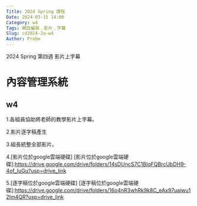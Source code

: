```yaml
---
Title: 2024 Spring 課程
Date: 2024-03-15 14:00
Category: w4
Tags: 網誌編寫﹐影片﹐字幕
Slug: cd2024-2a-w4
Author: Probe
---
```


2024 Spring 第四週 影片上字幕

<!-- PELICAN_END_SUMMARY -->

# 內容管理系統
## w4

1.各組員協助將老師的教學影片上字幕。

2.影片逐字稿產生

3.組長統整全部影片。

4.[影片位於google雲端硬碟]
[影片位於google雲端硬碟]:https://drive.google.com/drive/folders/14sDUncS7C1BIqFQBrcUbDH9-4of_IuGu?usp=drive_link

5.[逐字稿位於google雲端硬碟]
[逐字稿位於google雲端硬碟]:https://drive.google.com/drive/folders/16o4nR3whRk9k8C_eAx97uaiwu12lm4QR?usp=drive_link
